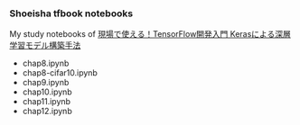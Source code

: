 ### Shoeisha tfbook notebooks

My study notebooks of [現場で使える！TensorFlow開発入門 Kerasによる深層学習モデル構築手法](https://www.shoeisha.co.jp/book/detail/9784798154121)

- chap8.ipynb
- chap8-cifar10.ipynb
- chap9.ipynb
- chap10.ipynb
- chap11.ipynb
- chap12.ipynb
